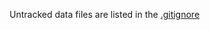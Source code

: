 Untracked data files are listed in the [.gitignore](https://github.com/bzekeria/dsc161-project/blob/main/.gitignore)
